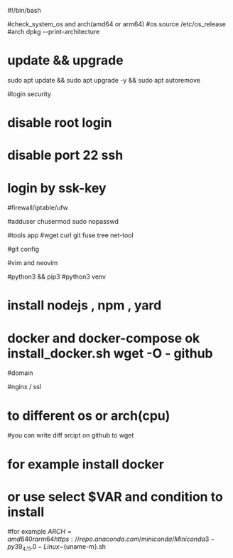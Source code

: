 #!/bin/bash

#check_system_os and arch(amd64 or arm64)
#os
source /etc/os_release
#arch
dpkg --print-architecture

# update && upgrade
sudo apt update && sudo apt upgrade -y && sudo apt autoremove

#login security
# disable root login 
# disable port 22 ssh
# login by ssk-key

#firewall/iptable/ufw
 
#adduser 
chusermod
sudo nopasswd

#tools app
#wget curl git fuse tree net-tool

#git config


#vim and neovim

#python3 && pip3
#python3 venv

# install nodejs , npm , yard

# docker and docker-compose  ok  install_docker.sh wget -O - github

#domain 

#nginx / ssl




# to different os or arch(cpu) 
#you can write diff srcipt on github to wget
# for example install docker

# or use select $VAR and condition to install
#for example $ARCH=amd64 0r arm64  
https://repo.anaconda.com/miniconda/Miniconda3-py39_4.11.0-Linux-${uname-m}.sh


